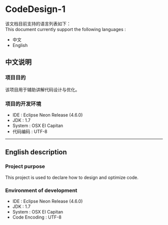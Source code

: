 # CodeDesign-1  
该文档目前支持的语言列表如下：   
This document currently support the following languages :   
- 中文
- English

## 中文说明
### 项目目的
该项目用于辅助讲解代码设计与优化。
### 项目的开发环境
- IDE : Eclipse Neon Release (4.6.0)
- JDK : 1.7
- System : OSX EI Capitan
- 代码编码 : UTF-8

---

## English description
### Project purpose
This project is used to declare how to design and optimize code.
### Environment of development
- IDE : Eclipse Neon Release (4.6.0)
- JDK : 1.7
- System : OSX EI Capitan
- Code Encoding : UTF-8
